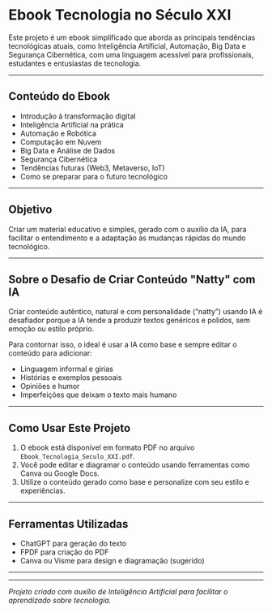 
# Ebook Tecnologia no Século XXI

Este projeto é um ebook simplificado que aborda as principais tendências tecnológicas atuais, como Inteligência Artificial, Automação, Big Data e Segurança Cibernética, com uma linguagem acessível para profissionais, estudantes e entusiastas de tecnologia.

---

## Conteúdo do Ebook

- Introdução à transformação digital  
- Inteligência Artificial na prática  
- Automação e Robótica  
- Computação em Nuvem  
- Big Data e Análise de Dados  
- Segurança Cibernética  
- Tendências futuras (Web3, Metaverso, IoT)  
- Como se preparar para o futuro tecnológico

---

## Objetivo

Criar um material educativo e simples, gerado com o auxílio da IA, para facilitar o entendimento e a adaptação às mudanças rápidas do mundo tecnológico.

---

## Sobre o Desafio de Criar Conteúdo "Natty" com IA

Criar conteúdo autêntico, natural e com personalidade (“natty”) usando IA é desafiador porque a IA tende a produzir textos genéricos e polidos, sem emoção ou estilo próprio.

Para contornar isso, o ideal é usar a IA como base e sempre editar o conteúdo para adicionar:

- Linguagem informal e gírias  
- Histórias e exemplos pessoais  
- Opiniões e humor  
- Imperfeições que deixam o texto mais humano

---

## Como Usar Este Projeto

1. O ebook está disponível em formato PDF no arquivo `Ebook_Tecnologia_Seculo_XXI.pdf`.  
2. Você pode editar e diagramar o conteúdo usando ferramentas como Canva ou Google Docs.  
3. Utilize o conteúdo gerado como base e personalize com seu estilo e experiências.  

---

## Ferramentas Utilizadas

- ChatGPT para geração do texto  
- FPDF para criação do PDF  
- Canva ou Visme para design e diagramação (sugerido)

---



---

*Projeto criado com auxílio de Inteligência Artificial para facilitar o aprendizado sobre tecnologia.*

